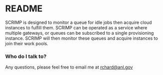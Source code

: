 # README #

SCRIMP is designed to monitor a queue for idle jobs then acquire cloud instances to fulfill them. SCRIMP can be operated as a service where multiple gateways, or queues can be subscribed to a single provisioning instance. SCRIMP will then monitor these queues and acquire instances to join their work pools.


### Who do I talk to? ###

Any questions, please feel free to email me at rchard@anl.gov